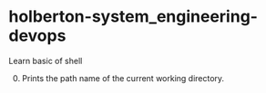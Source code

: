 # holberton-system_engineering-devops 
Learn basic of shell

0. Prints the path name of the current working directory.

